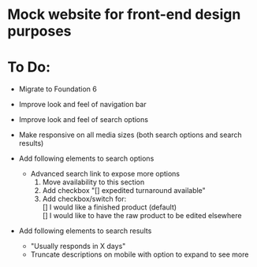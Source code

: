 # Mock website for front-end design purposes

# To Do:

- Migrate to Foundation 6
- Improve look and feel of navigation bar
- Improve look and feel of search options
- Make responsive on all media sizes (both search options and search results)
- Add following elements to search options
  - Advanced search link to expose more options
    1. Move availability to this section
    2. Add checkbox "[] expedited turnaround available"
    3. Add checkbox/switch for:  
      [] I would like a finished product (default)  
      [] I would like to have the raw product to be edited elsewhere

- Add following elements to search results
  - "Usually responds in X days"
  - Truncate descriptions on mobile with option to expand to see more
